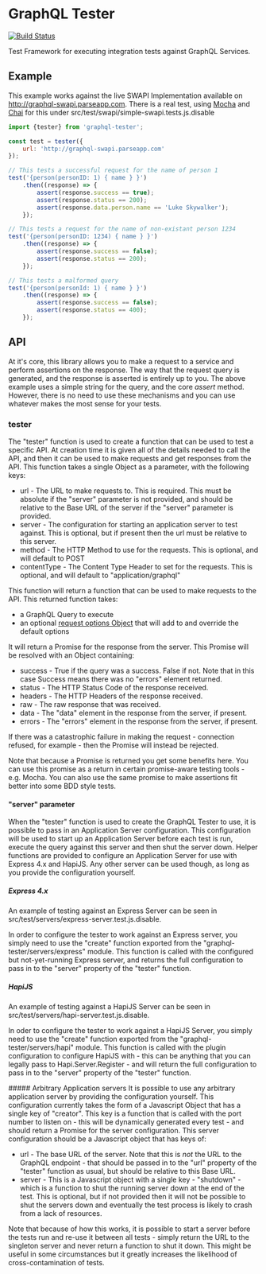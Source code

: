 GraphQL Tester
==============
[![Build Status](https://travis-ci.org/sazzer/graphql-tester.svg?branch=master)](https://travis-ci.org/sazzer/graphql-tester)

Test Framework for executing integration tests against GraphQL Services.

Example
-------
This example works against the live SWAPI Implementation available on http://graphql-swapi.parseapp.com. There is a real test, using [Mocha](http://mochajs.org) and [Chai](http://chaijs.com) for this under src/test/swapi/simple-swapi.tests.js.disable

```javascript
import {tester} from 'graphql-tester';

const test = tester({
    url: 'http://graphql-swapi.parseapp.com'
});

// This tests a successful request for the name of person 1
test('{person(personID: 1) { name } }')
    .then((response) => {
        assert(response.success == true);
        assert(response.status == 200);
        assert(response.data.person.name == 'Luke Skywalker');
    });

// This tests a request for the name of non-existant person 1234
test('{person(personID: 1234) { name } }')
    .then((response) => {
        assert(response.success == false);
        assert(response.status == 200);
    });

// This tests a malformed query
test('{person(personId: 1) { name } }')
    .then((response) => {
        assert(response.success == false);
        assert(response.status == 400);
    });
```

API
---
At it's core, this library allows you to make a request to a service and perform assertions on the response. The way that the request query is generated, and the response is asserted is entirely up to you. The above example uses a simple string for the query, and the core *assert* method. However, there is no need to use these mechanisms and you can use whatever makes the most sense for your tests.

### tester
The "tester" function is used to create a function that can be used to test a specific API. At creation time it is given all of the details needed to call the API, and then it can be used to make requests and get responses from the API. This function takes a single Object as a parameter, with the following keys:

* url - The URL to make requests to. This is required. This must be absolute if the "server" parameter is not provided, and should be relative to the Base URL of the server if the "server" parameter is provided.
* server - The configuration for starting an application server to test against. This is optional, but if present then the url must be relative to this server.
* method - The HTTP Method to use for the requests. This is optional, and will default to POST
* contentType - The Content Type Header to set for the requests. This is optional, and will default to "application/graphql"

This function will return a function that can be used to make requests to the API. This returned function takes:

* a GraphQL Query to execute
* an optional [request options Object](https://github.com/request/request#requestoptions-callback) that will add to and override the default options

It will return a Promise for the response from the server. This Promise will be resolved with an Object containing:
* success - True if the query was a success. False if not. Note that in this case Success means there was no "errors" element returned.
* status - The HTTP Status Code of the response received.
* headers - The HTTP Headers of the response received.
* raw - The raw response that was received.
* data - The "data" element in the response from the server, if present.
* errors - The "errors" element in the response from the server, if present.

If there was a catastrophic failure in making the request - connection refused, for example - then the Promise will instead be rejected.

Note that because a Promise is returned you get some benefits here. You can use this promise as a return in certain promise-aware testing tools - e.g. Mocha. You can also use the same promise to make assertions fit better into some BDD style tests.

#### "server" parameter
When the "tester" function is used to create the GraphQL Tester to use, it is possible to pass in an Application Server configuration. This configuration will be used to start up an Application Server before each test is run, execute the query against this server and then shut the server down. Helper functions are provided to configure an Application Server for use with Express 4.x and HapiJS. Any other server can be used though, as long as you provide the configuration yourself.

##### Express 4.x
An example of testing against an Express Server can be seen in src/test/servers/express-server.test.js.disable.

In order to configure the tester to work against an Express server, you simply need to use the "create" function exported from the "graphql-tester/servers/express" module. This function is called with the configured but not-yet-running Express server, and returns the full configuration to pass in to the "server" property of the "tester" function.

##### HapiJS
An example of testing against a HapiJS Server can be seen in src/test/servers/hapi-server.test.js.disable.

In oder to configure the tester to work against a HapiJS Server, you simply need to use the "create" function exported from the "graphql-tester/servers/hapi" module. This function is called with the plugin configuration to configure HapiJS with - this can be anything that you can legally pass to Hapi.Server.Register - and will return the full configuration to pass in to the "server" property of the "tester" function.

##### Arbitrary Application servers
It is possible to use any arbitrary application server by providing the configuration yourself. This configuration currently takes the form of a Javascript Object that has a single key of "creator". This key is a function that is called with the port number to listen on - this will be dynamically generated every test - and should return a Promise for the server configuration. This server configuration should be a Javascript object that has keys of:
* url - The base URL of the server. Note that this is *not* the URL to the GraphQL endpoint - that should be passed in to the "url" property of the "tester" function as usual, but should be relative to this Base URL.
* server - This is a Javascript object with a single key - "shutdown" - which is a function to shut the running server down at the end of the test. This is optional, but if not provided then it will not be possible to shut the servers down and eventually the test process is likely to crash from a lack of resources.

Note that because of how this works, it is possible to start a server before the tests run and re-use it between all tests - simply return the URL to the singleton server and never return a function to shut it down. This might be useful in some circumstances but it greatly increases the likelihood of cross-contamination of tests.
